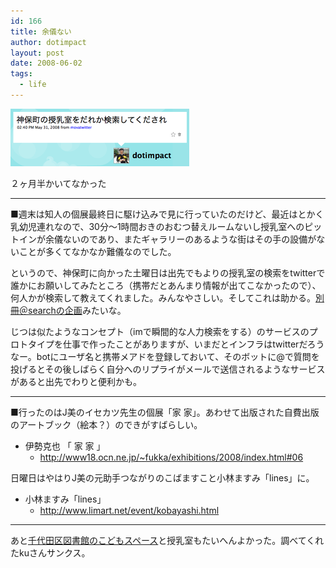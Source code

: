 ```yaml
---
id: 166
title: 余儀ない
author: dotimpact
layout: post
date: 2008-06-02
tags:
  - life
---
```

<img class="img_R" src="/hexo/images/wp-content/uploads/2008/06/twt.png" alt="twt.png" border="0" width="286" height="92" />

２ヶ月半かいてなかった

* * *

■週末は知人の個展最終日に駆け込みで見に行っていたのだけど、最近はとかく乳幼児連れなので、30分〜1時間おきのおむつ替えルームないし授乳室へのピットインが余儀ないのであり、またギャラリーのあるような街はその手の設備がないことが多くてなかなか難儀なのでした。

というので、神保町に向かった土曜日は出先でもよりの授乳室の検索をtwitterで誰かにお願いしてみたところ（携帯だとあんまり情報が出てこなかったので）、何人かが検索して教えてくれました。みんなやさしい。そしてこれは助かる。[別冊＠searchの企画][1]みたいな。

じつは似たようなコンセプト（imで瞬間的な人力検索をする）のサービスのプロトタイプを仕事で作ったことがありますが、いまだとインフラはtwitterだろうなー。botにユーザ名と携帯メアドを登録しておいて、そのボットに@で質問を投げるとその後しばらく自分へのリプライがメールで送信されるようなサービスがあると出先でわりと便利かも。

* * *

■行ったのはJ美のイセカツ先生の個展「家 家」。あわせて出版された自費出版のアートブック（絵本？）のできがすばらしい。

  * 伊勢克也 「 家 家 」 
      * <http://www18.ocn.ne.jp/~fukka/exhibitions/2008/index.html#06>

日曜日はやはりJ美の元助手つながりのこばますこと小林ますみ「lines」に。

  * 小林ますみ「lines」 
      * <http://www.limart.net/event/kobayashi.html>

* * *

あと[千代田区図書館のこどもスペース][2]と授乳室もたいへんよかった。調べてくれたkuさんサンクス。

 [1]: http://portal.nifty.com/search/backnumber.htm
 [2]: http://www.library.chiyoda.tokyo.jp/facilities/floor10.html
